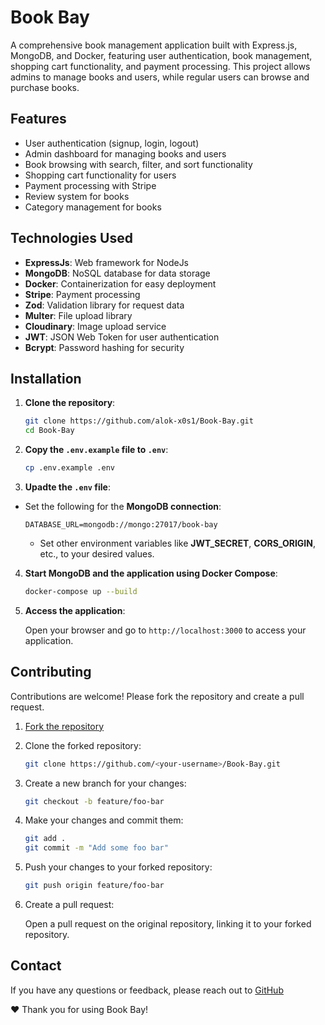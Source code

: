 # Book Bay

A comprehensive book management application built with Express.js, MongoDB, and Docker, featuring user authentication, book management, shopping cart functionality, and payment processing. This project allows admins to manage books and users, while regular users can browse and purchase books.

## Features

-   User authentication (signup, login, logout)
-   Admin dashboard for managing books and users
-   Book browsing with search, filter, and sort functionality
-   Shopping cart functionality for users
-   Payment processing with Stripe
-   Review system for books
-   Category management for books

## Technologies Used

-   **ExpressJs**: Web framework for NodeJs
-   **MongoDB**: NoSQL database for data storage
-   **Docker**: Containerization for easy deployment
-   **Stripe**: Payment processing
-   **Zod**: Validation library for request data
-   **Multer**: File upload library
-   **Cloudinary**: Image upload service
-   **JWT**: JSON Web Token for user authentication
-   **Bcrypt**: Password hashing for security

## Installation

1. **Clone the repository**:

    ```bash
    git clone https://github.com/alok-x0s1/Book-Bay.git
    cd Book-Bay
    ```

2. **Copy the `.env.example` file to `.env`**:

    ```bash
    cp .env.example .env
    ```

3. **Upadte the `.env` file**:

-   Set the following for the **MongoDB connection**:

    ```env
    DATABASE_URL=mongodb://mongo:27017/book-bay
    ```

    -   Set other environment variables like **JWT_SECRET**, **CORS_ORIGIN**, etc., to your desired values.

4. **Start MongoDB and the application using Docker Compose**:

    ```bash
    docker-compose up --build
    ```

5. **Access the application**:

    Open your browser and go to `http://localhost:3000` to access your application.

## Contributing

Contributions are welcome! Please fork the repository and create a pull request.

1. [Fork the repository](https://github.com/alok-x0s1/Book-Bay)

2. Clone the forked repository:

    ```bash
    git clone https://github.com/<your-username>/Book-Bay.git
    ```

3. Create a new branch for your changes:

    ```bash
    git checkout -b feature/foo-bar
    ```

4. Make your changes and commit them:

    ```bash
    git add .
    git commit -m "Add some foo bar"
    ```

5. Push your changes to your forked repository:

    ```bash
    git push origin feature/foo-bar
    ```

6. Create a pull request:

    Open a pull request on the original repository, linking it to your forked repository.

## Contact

If you have any questions or feedback, please reach out to [GitHub](https://github.com/alok-x0s1)

❤️ Thank you for using Book Bay!
